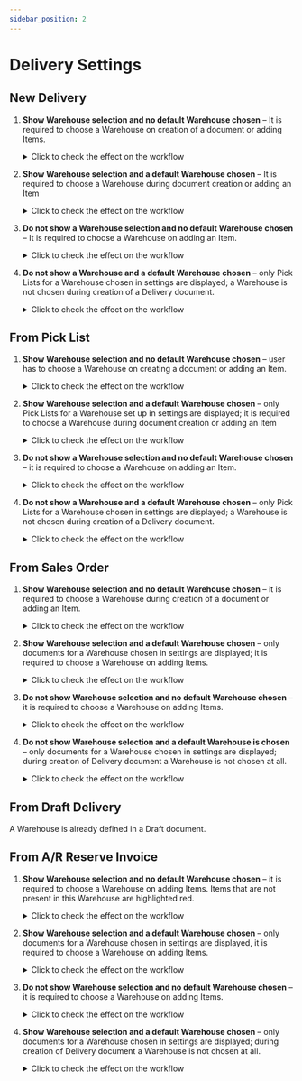 ```yaml
---
sidebar_position: 2
---
```


# Delivery Settings

## New Delivery

1. **Show Warehouse selection and no default Warehouse chosen** – It is required to choose a Warehouse on creation of a document or adding Items.

    <details>
    <summary>Click to check the effect on the workflow</summary>
    <div>
    ![Warehouse](./media/delivery-settings/delivery-warehouse.png) ![Customer Selection](./media/delivery-settings/delivery-customer-selection.png) ![Document Details](./media/delivery-settings/delivery-document-details.png) ![New Item](./media/delivery-settings/delivery-new-item.png) ![Document Details](./media/delivery-settings/delivery-document-details-01.png) ![Quantity](./media/delivery-settings/delivery-quantity.png) ![Document Details](./media/delivery-settings/delivery-document-details-02.png) ![Remarks](./media/delivery-settings/delivery-remarks.png)
    </div>
    </details>

2. **Show Warehouse selection and a default Warehouse chosen** – It is required to choose a Warehouse during document creation or adding an Item

    <details>
    <summary>Click to check the effect on the workflow</summary>
    <div>
    ![Picklists](./media/delivery-settings/delivery-warehouse-01.png) ![Customer Selection](./media/delivery-settings/delivery-customer-selection.png) ![Document Details](./media/delivery-settings/delivery-document-details.png) ![New Item](./media/delivery-settings/delivery-new-item.png) ![Document Details](./media/delivery-settings/delivery-document-details-01.png) ![Quantity](./media/delivery-settings/delivery-quantity.png) ![Document Details](./media/delivery-settings/delivery-document-details-02.png) ![Remarks](./media/delivery-settings/delivery-remarks.png)
    </div>
    </details>

3. **Do not show a Warehouse selection and no default Warehouse chosen** – It is required to choose a Warehouse on adding an Item.

    <details>
    <summary>Click to check the effect on the workflow</summary>
    <div>
    ![Customer Selection](./media/delivery-settings/delivery-customer-selection.png) ![Document Details](./media/delivery-settings/delivery-document-details.png) ![Warehouse](./media/delivery-settings/delivery-warehouse-01.png) ![New Item](./media/delivery-settings/delivery-new-item.png) ![Document Details](./media/delivery-settings/delivery-document-details-01.png) ![Quantity](./media/delivery-settings/delivery-quantity.png) ![Document-Details](./media/delivery-settings/delivery-document-details-02.png) ![Remarks](./media/delivery-settings/delivery-remarks.png)
    </div>
    </details>

4. **Do not show a Warehouse and a default Warehouse chosen** – only Pick Lists for a Warehouse chosen in settings are displayed; a Warehouse is not chosen during creation of a Delivery document.

    <details>
    <summary>Click to check the effect on the workflow</summary>
    <div>
    ![Customer Selection](./media/delivery-settings/delivery-customer-selection.png) ![Document Details](./media/delivery-settings/delivery-document-details.png) ![New Item](./media/delivery-settings/delivery-new-item.png) ![Warehouse](./media/delivery-settings/delivery-warehouse.png) ![Document Details](./media/delivery-settings/delivery-document-details-01.png) ![Quantity](./media/delivery-settings/delivery-quantity.png) ![Document-Details](./media/delivery-settings/delivery-document-details-02.png) ![Remarks](./media/delivery-settings/delivery-remarks.png)
    </div>
    </details>

## From Pick List

1. **Show Warehouse selection and no default Warehouse chosen** – user has to choose a Warehouse on creating a document or adding an Item.

    <details>
    <summary>Click to check the effect on the workflow</summary>
    <div>
    ![Picklists](./media/delivery-settings/pick-list.png) ![Document Details](./media/delivery-settings/delivery-document-details-03.png) ![Warehouse](./media/delivery-settings/delivery-warehouse.png) ![New Item](./media/delivery-settings/delivery-new-item.png) ![Document Details](./media/delivery-settings/delivery-document-details-04.png) ![Quantity](./media/delivery-settings/delivery-quantity.png) ![Document Details](./media/delivery-settings/delivery-document-details-05.png) ![Remarks](./media/delivery-settings/delivery-remarks.png)
    </div>
    </details>

2. **Show Warehouse selection and a default Warehouse chosen** – only Pick Lists for a Warehouse set up in settings are displayed; it is required to choose a Warehouse during document creation or adding an Item

    <details>
    <summary>Click to check the effect on the workflow</summary>
    <div>
    ![Picklists](./media/delivery-settings/pick-list.png) ![Document Details](./media/delivery-settings/delivery-document-details-03.png) ![Warehouse](./media/delivery-settings/delivery-warehouse-01.png) ![New Item](./media/delivery-settings/delivery-new-item.png) ![Document Details](./media/delivery-settings/delivery-document-details-04.png) ![Quantity](./media/delivery-settings/delivery-quantity.png) ![Document Details](./media/delivery-settings/delivery-document-details-05.png) ![Remarks](./media/delivery-settings/delivery-remarks.png)
    </div>
    </details>

3. **Do not show a Warehouse selection and no default Warehouse chosen** – it is required to choose a Warehouse on adding an Item.

    <details>
    <summary>Click to check the effect on the workflow</summary>
    <div>
    ![Picklists](./media/delivery-settings/pick-list.png) ![Document Details](./media/delivery-settings/delivery-document-details-03.png) ![Warehouse](./media/delivery-settings/delivery-warehouse.png) ![New Item](./media/delivery-settings/delivery-new-item.png) ![Document Details](./media/delivery-settings/delivery-document-details-04.png) ![Quantity](./media/delivery-settings/delivery-quantity.png) ![Document Details](./media/delivery-settings/delivery-document-details-05.png) ![Remarks](./media/delivery-settings/delivery-remarks.png)
    </div>
    </details>

4. **Do not show a Warehouse and a default Warehouse chosen** – only Pick Lists for a Warehouse chosen in settings are displayed; a Warehouse is not chosen during creation of a Delivery document.

    <details>
    <summary>Click to check the effect on the workflow</summary>
    <div>
    ![Picklists](./media/delivery-settings/pick-list.png) ![Document Details](./media/delivery-settings/delivery-document-details-03.png) ![New Item](./media/delivery-settings/delivery-new-item.png) ![Document Details](./media/delivery-settings/delivery-document-details-04.png) ![Quantity](./media/delivery-settings/delivery-quantity.png) ![Document Details](./media/delivery-settings/delivery-document-details-05.png) ![Remarks](./media/delivery-settings/delivery-remarks.png)
    </div>
    </details>

## From Sales Order

1. **Show Warehouse selection and no default Warehouse chosen** – it is required to choose a Warehouse during creation of a document or adding an Item.

    <details>
    <summary>Click to check the effect on the workflow</summary>
    <div>
    ![Order Selection](./media/delivery-settings/order-selection.png) ![Document Details](./media/delivery-settings/delivery-document-details-02.png) ![Quantity](./media/delivery-settings/delivery-quantity.png) ![Document Details](./media/delivery-settings/delivery-document-details-03.png) ![Warehouse](./media/delivery-settings/delivery-warehouse.png) ![New Item](./media/delivery-settings/delivery-new-item.png) ![Document Details](./media/delivery-settings/delivery-document-details-04.png) ![Document Details](./media/delivery-settings/delivery-document-details-05.png)![Remarks](./media/delivery-settings/delivery-remarks.png)
    </div>
    </details>

2. **Show Warehouse selection and a default Warehouse chosen** – only documents for a Warehouse chosen in settings are displayed; it is required to choose a Warehouse on adding Items.

    <details>
    <summary>Click to check the effect on the workflow</summary>
    <div>
    ![Order Selection](./media/delivery-settings/order-selection.png) ![Document Details](./media/delivery-settings/delivery-document-details-02.png) ![Quantity](./media/delivery-settings/delivery-quantity.png) ![Document Details](./media/delivery-settings/delivery-document-details-03.png) ![Warehouse](./media/delivery-settings/delivery-warehouse-01.png) ![New Item](./media/delivery-settings/delivery-new-item.png) ![Document Details](./media/delivery-settings/delivery-document-details-04.png) ![Document Details](./media/delivery-settings/delivery-document-details-05.png)![Remarks](./media/delivery-settings/delivery-remarks.png)
    </div>
    </details>

3. **Do not show Warehouse selection and no default Warehouse chosen** – it is required to choose a Warehouse on adding Items.

    <details>
    <summary>Click to check the effect on the workflow</summary>
    <div>
    ![Order Selection](./media/delivery-settings/order-selection.png) ![Document Details](./media/delivery-settings/delivery-document-details-02.png) ![Quantity](./media/delivery-settings/delivery-quantity.png) ![Document Details](./media/delivery-settings/delivery-document-details-03.png) ![Warehouse](./media/delivery-settings/delivery-warehouse.png) ![New Item](./media/delivery-settings/delivery-new-item.png) ![Document Details](./media/delivery-settings/delivery-document-details-04.png) ![Document Details](./media/delivery-settings/delivery-document-details-05.png)![Remarks](./media/delivery-settings/delivery-remarks.png)
    </div>
    </details>

4. **Do not show Warehouse selection and a default Warehouse is chosen** – only documents for a Warehouse chosen in settings are displayed; during creation of Delivery document a Warehouse is not chosen at all.

    <details>
    <summary>Click to check the effect on the workflow</summary>
    <div>
    ![Order Selection](./media/delivery-settings/order-selection.png) ![Document Details](./media/delivery-settings/delivery-document-details-02.png) ![Quantity](./media/delivery-settings/delivery-quantity.png) ![Document Details](./media/delivery-settings/delivery-document-details-03.png) ![New Item](./media/delivery-settings/delivery-new-item.png) ![Document Details](./media/delivery-settings/delivery-document-details-04.png) ![Document Details](./media/delivery-settings/delivery-document-details-05.png)![Remarks](./media/delivery-settings/delivery-remarks.png)
    </div>
    </details>

## From Draft Delivery

A Warehouse is already defined in a Draft document.

## From A/R Reserve Invoice

1. **Show Warehouse selection and no default Warehouse chosen** – it is required to choose a Warehouse on adding Items. Items that are not present in this Warehouse are highlighted red.

    <details>
    <summary>Click to check the effect on the workflow</summary>
    <div>
    ![Reserve Invoice](./media/delivery-settings/reserve-invoice.png) ![Document Details](./media/delivery-settings/document-details-37.png) ![Warehouse](./media/delivery-settings/warehouse-06.png) ![New Item](./media/delivery-settings/new-item-12.png) ![Document Details](./media/delivery-settings/document-details-38.png) ![Quantity](./media/delivery-settings/quantity-12.png) ![Document Details](./media/delivery-settings/document-details-39.png)
    </div>
    </details>

2. **Show Warehouse selection and a default Warehouse chosen** – only documents for a Warehouse chosen in settings are displayed, it is required to choose a Warehouse on adding Items.

    <details>
    <summary>Click to check the effect on the workflow</summary>
    <div>
    ![Reserve Invoice](./media/delivery-settings/reserve-invoice-01.png) ![Document Details](./media/delivery-settings/document-details-40.png) ![New Item](./media/delivery-settings/new-item-13.png) ![Document Details](./media/delivery-settings/document-details-41.png) ![Quantity](./media/delivery-settings/quantity-13.png) ![Document Details](./media/delivery-settings/document-details-42.png) ![Remarks](./media/delivery-settings/remarks-13.png)
    </div>
    </details>

3. **Do not show Warehouse selection and no default Warehouse chosen** – it is required to choose a Warehouse on adding Items.

    <details>
    <summary>Click to check the effect on the workflow</summary>
    <div>
    ![Reserve Invoice](./media/delivery-settings/reserve-invoice-03.png) ![Document Details](./media/delivery-settings/document-details-43.png) ![Warehouse](./media/delivery-settings/warehouse-07.png) ![New Item](./media/delivery-settings/new-item-14.png) ![Document Details](./media/delivery-settings/document-details-44.png) ![Quantity](./media/delivery-settings/quantity-14.png) ![Document Details](./media/delivery-settings/document-details-45.png) ![Remarks](./media/delivery-settings/remarks-14.png)
    </div>
    </details>

4. **Show Warehouse selection and a default Warehouse chosen** – only documents for a Warehouse chosen in settings are displayed; during creation of Delivery document a Warehouse is not chosen at all.

    <details>
    <summary>Click to check the effect on the workflow</summary>
    <div>
    ![Reserve Invoice](./media/delivery-settings/reserve-invoice-04.png) ![Document Details](./media/delivery-settings/document-details-46.png) ![New Item](./media/delivery-settings/new-item-15.png) ![Document Details](./media/delivery-settings/document-details-47.png) ![Quantity](./media/delivery-settings/quantity-15.png) ![Document Details](./media/delivery-settings/document-details-48.png) ![Remarks](./media/delivery-settings/remarks-15.png)
    </div>
    </details>
